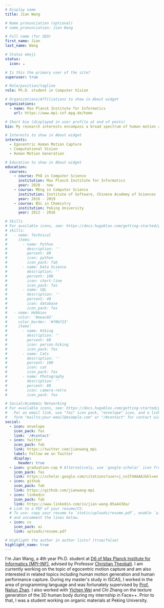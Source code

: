 ```yaml
---
# Display name
title: Jian Wang

# Name pronunciation (optional)
# name_pronunciation: Jian Wang

# Full name (for SEO)
first_name: Jian
last_name: Wang

# Status emoji
status:
  icon: ☕️

# Is this the primary user of the site?
superuser: true

# Role/position/tagline
role: Ph.D. student in Computer Vision

# Organizations/Affiliations to show in About widget
organizations:
  - name: Max Planck Institute for Informatics
    url: https://www.mpi-inf.mpg.de/home

# Short bio (displayed in user profile at end of posts)
bio: My research interests encompass a broad spectrum of human motion and egocentric vision. Recently I am focusing on the egocentric human motion capture.

# Interests to show in About widget
interests:
  - Egocentric Human Motion Capture
  - Computational Vision
  - Human Motion Generation

# Education to show in About widget
education:
  courses:
    - course: PhD in Computer Science
      institution: Max Planck Institute for Informatics
      year: 2020 - now
    - course: MEng in Computer Science
      institution: Institute of Software, Chinese Academy of Sciences
      year: 2016 - 2019
    - course: BSc in Chemistry
      institution: Peking University
      year: 2012 - 2016

# Skills
# For available icons, see: https://docs.hugoblox.com/getting-started/page-builder/#icons
# skills:
#   - name: Technical
#     items:
#       - name: Python
#         description: ''
#         percent: 80
#         icon: python
#         icon_pack: fab
#       - name: Data Science
#         description: ''
#         percent: 100
#         icon: chart-line
#         icon_pack: fas
#       - name: SQL
#         description: ''
#         percent: 40
#         icon: database
#         icon_pack: fas
#   - name: Hobbies
#     color: '#eeac02'
#     color_border: '#f0bf23'
#     items:
#       - name: Hiking
#         description: ''
#         percent: 60
#         icon: person-hiking
#         icon_pack: fas
#       - name: Cats
#         description: ''
#         percent: 100
#         icon: cat
#         icon_pack: fas
#       - name: Photography
#         description: ''
#         percent: 80
#         icon: camera-retro
#         icon_pack: fas

# Social/Academic Networking
# For available icons, see: https://docs.hugoblox.com/getting-started/page-builder/#icons
#   For an email link, use "fas" icon pack, "envelope" icon, and a link in the
#   form "mailto:your-email@example.com" or "/#contact" for contact widget.
social:
  - icon: envelope
    icon_pack: fas
    link: '/#contact'
  - icon: twitter
    icon_pack: fab
    link: https://twitter.com/jianwang_mpi
    label: Follow me on Twitter
    display:
      header: true
  - icon: graduation-cap # Alternatively, use `google-scholar` icon from `ai` icon pack
    icon_pack: fas
    link: https://scholar.google.com/citations?user=j_nx2T4AAAAJ&hl=en
  - icon: github
    icon_pack: fab
    link: https://github.com/jianwang-mpi
  - icon: linkedin
    icon_pack: fab
    link: https://www.linkedin.com/in/jian-wang-05a4438a/
  # Link to a PDF of your resume/CV.
  # To use: copy your resume to `static/uploads/resume.pdf`, enable `ai` icons in `params.yaml`,
  # and uncomment the lines below.
  - icon: cv
    icon_pack: ai
    link: uploads/resume.pdf

# Highlight the author in author lists? (true/false)
highlight_name: true
---
```


I'm Jian Wang, a 4th year Ph.D. student at <a href="https://www.mpi-inf.mpg.de/departments/visual-computing-and-artificial-intelligence">D6 of Max Planck Institute for Informatics (MPI-INF)</a>, advised by Professor <a href="https://people.mpi-inf.mpg.de/~theobalt/">Christian Theobalt</a>. I am currently working on the topic of egocentric motion capture <i class="fa-solid fa-child-reaching"></i> and am also interested in related topics including human motion generation and human performance capture. During my master's study in ISCAS, I worked in the area of programming language <i class="fa-solid fa-terminal"></i> and was fortunately supervised by <a href="https://lcs.ios.ac.cn/~znj/">Prof. Naijun Zhan</a>. I also worked with <a href="https://yichenwei.github.io/">Yichen Wei</a> and Chi Zhang on the texture generation of the 3D human body during my internship in Face++. Prior to that, I was a student working on organic materials <i class="fa-solid fa-flask-vial"></i> at Peking University.
